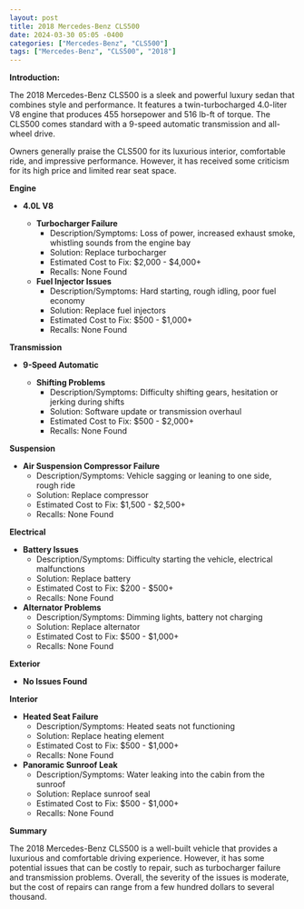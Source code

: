 ```yaml
---
layout: post
title: 2018 Mercedes-Benz CLS500
date: 2024-03-30 05:05 -0400
categories: ["Mercedes-Benz", "CLS500"]
tags: ["Mercedes-Benz", "CLS500", "2018"]
---
```

**Introduction:**

The 2018 Mercedes-Benz CLS500 is a sleek and powerful luxury sedan that combines style and performance. It features a twin-turbocharged 4.0-liter V8 engine that produces 455 horsepower and 516 lb-ft of torque. The CLS500 comes standard with a 9-speed automatic transmission and all-wheel drive.

Owners generally praise the CLS500 for its luxurious interior, comfortable ride, and impressive performance. However, it has received some criticism for its high price and limited rear seat space.

**Engine**

* **4.0L V8**

    * **Turbocharger Failure**
      * Description/Symptoms: Loss of power, increased exhaust smoke, whistling sounds from the engine bay
      * Solution: Replace turbocharger
      * Estimated Cost to Fix: $2,000 - $4,000+
      * Recalls: None Found
    * **Fuel Injector Issues**
      * Description/Symptoms: Hard starting, rough idling, poor fuel economy
      * Solution: Replace fuel injectors
      * Estimated Cost to Fix: $500 - $1,000+
      * Recalls: None Found

**Transmission**

* **9-Speed Automatic**

    * **Shifting Problems**
      * Description/Symptoms: Difficulty shifting gears, hesitation or jerking during shifts
      * Solution: Software update or transmission overhaul
      * Estimated Cost to Fix: $500 - $2,000+
      * Recalls: None Found

**Suspension**

* **Air Suspension Compressor Failure**
    * Description/Symptoms: Vehicle sagging or leaning to one side, rough ride
    * Solution: Replace compressor
    * Estimated Cost to Fix: $1,500 - $2,500+
    * Recalls: None Found

**Electrical**

* **Battery Issues**
    * Description/Symptoms: Difficulty starting the vehicle, electrical malfunctions
    * Solution: Replace battery
    * Estimated Cost to Fix: $200 - $500+
    * Recalls: None Found
* **Alternator Problems**
    * Description/Symptoms: Dimming lights, battery not charging
    * Solution: Replace alternator
    * Estimated Cost to Fix: $500 - $1,000+
    * Recalls: None Found

**Exterior**

* **No Issues Found**

**Interior**

* **Heated Seat Failure**
    * Description/Symptoms: Heated seats not functioning
    * Solution: Replace heating element
    * Estimated Cost to Fix: $500 - $1,000+
    * Recalls: None Found
* **Panoramic Sunroof Leak**
    * Description/Symptoms: Water leaking into the cabin from the sunroof
    * Solution: Replace sunroof seal
    * Estimated Cost to Fix: $500 - $1,000+
    * Recalls: None Found

**Summary**

The 2018 Mercedes-Benz CLS500 is a well-built vehicle that provides a luxurious and comfortable driving experience. However, it has some potential issues that can be costly to repair, such as turbocharger failure and transmission problems. Overall, the severity of the issues is moderate, but the cost of repairs can range from a few hundred dollars to several thousand.
